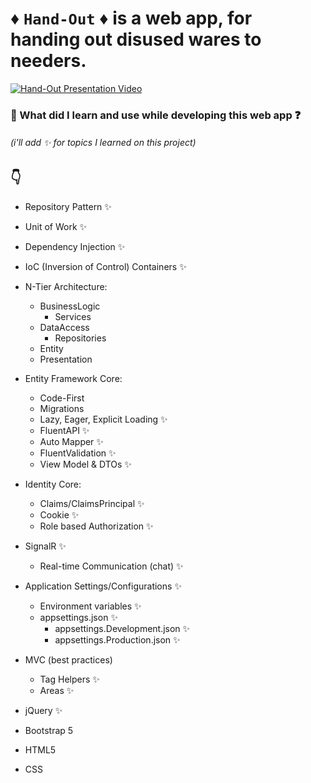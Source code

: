 # :diamonds: `Hand-Out` :diamonds: is a web app, for handing out disused wares to needers.

[![Hand-Out Presentation Video](https://i.ytimg.com/vi/26yJYFv9n6o/maxresdefault.jpg)](https://youtu.be/26yJYFv9n6o)

### :beginner: What did I learn and use while developing this web app :question:

###### (i'll add :sparkles: for topics I learned on this project)

## :point_down:

- Repository Pattern :sparkles:
- Unit of Work :sparkles:
- Dependency Injection :sparkles:
- IoC (Inversion of Control) Containers :sparkles:

- N-Tier Architecture:

  - BusinessLogic
    - Services
  - DataAccess
    - Repositories
  - Entity
  - Presentation

- Entity Framework Core:

  - Code-First
  - Migrations
  - Lazy, Eager, Explicit Loading :sparkles:
  - FluentAPI :sparkles:
  - Auto Mapper :sparkles:
  - FluentValidation :sparkles:
  - View Model & DTOs :sparkles:

- Identity Core:

  - Claims/ClaimsPrincipal :sparkles:
  - Cookie :sparkles:
  - Role based Authorization :sparkles:

- SignalR :sparkles:

  - Real-time Communication (chat) :sparkles:

- Application Settings/Configurations :sparkles:

  - Environment variables :sparkles:
  - appsettings.json :sparkles:
    - appsettings.Development.json :sparkles:
    - appsettings.Production.json :sparkles:

- MVC (best practices)

  - Tag Helpers :sparkles:
  - Areas :sparkles:

- jQuery :sparkles:
- Bootstrap 5
- HTML5
- CSS
